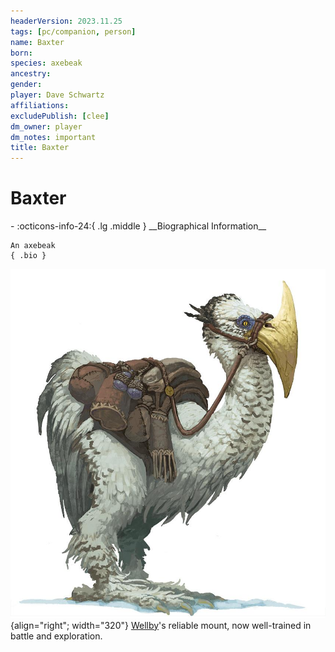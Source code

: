 ```yaml
---
headerVersion: 2023.11.25
tags: [pc/companion, person]
name: Baxter
born:
species: axebeak
ancestry:
gender:
player: Dave Schwartz
affiliations:
excludePublish: [clee]
dm_owner: player
dm_notes: important
title: Baxter
---
```

# Baxter
<div class="grid cards ext-narrow-margin ext-one-column" markdown>
- :octicons-info-24:{ .lg .middle } __Biographical Information__

    An axebeak  
    { .bio }

</div>


![Baxter Portrait](../../../../assets/baxter-portrait.jpg){align="right"; width="320"} [Wellby](<../wellby.md>)'s reliable mount, now well-trained in battle and exploration. 